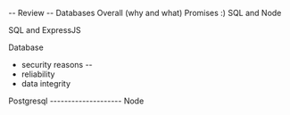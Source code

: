 -- Review -- 
Databases Overall (why and what)
Promises :) 
SQL and Node 


SQL and ExpressJS 


Database 

- security reasons -- 
- reliability
- data integrity


Postgresql -------------------- Node 